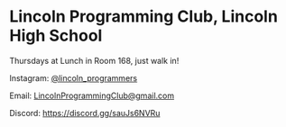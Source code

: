 # Lincoln Programming Club, Lincoln High School

Thursdays at Lunch in Room 168, just walk in!

Instagram: [@lincoln_programmers](https://www.instagram.com/lincoln_programmers/)

Email: LincolnProgrammingClub@gmail.com

Discord: https://discord.gg/sauJs6NVRu
